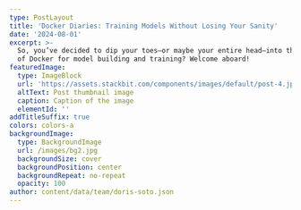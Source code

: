 ```yaml
---
type: PostLayout
title: 'Docker Diaries: Training Models Without Losing Your Sanity'
date: '2024-08-01'
excerpt: >-
  So, you’ve decided to dip your toes—or maybe your entire head—into the world
  of Docker for model building and training? Welcome aboard!
featuredImage:
  type: ImageBlock
  url: 'https://assets.stackbit.com/components/images/default/post-4.jpeg'
  altText: Post thumbnail image
  caption: Caption of the image
  elementId: ''
addTitleSuffix: true
colors: colors-a
backgroundImage:
  type: BackgroundImage
  url: /images/bg2.jpg
  backgroundSize: cover
  backgroundPosition: center
  backgroundRepeat: no-repeat
  opacity: 100
author: content/data/team/doris-soto.json
---
```

